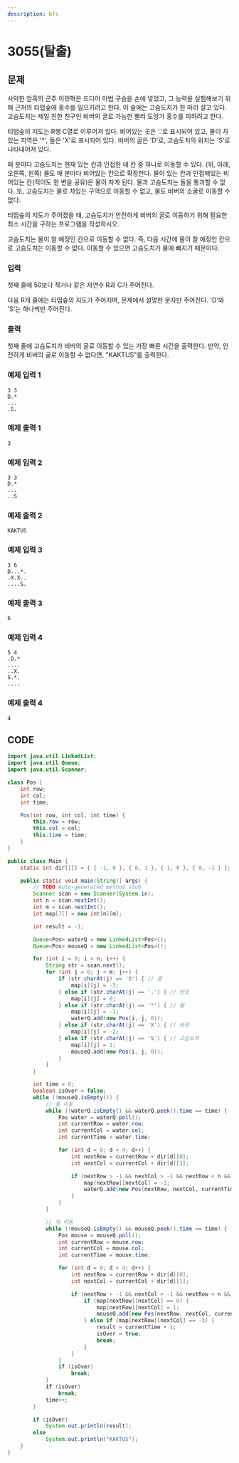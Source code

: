 ```yaml
---
description: bfs
---
```


# 3055\(탈출\)

## 문제

사악한 암흑의 군주 이민혁은 드디어 마법 구슬을 손에 넣었고, 그 능력을 실험해보기 위해 근처의 티떱숲에 홍수를 일으키려고 한다. 이 숲에는 고슴도치가 한 마리 살고 있다. 고슴도치는 제일 친한 친구인 비버의 굴로 가능한 빨리 도망가 홍수를 피하려고 한다.

티떱숲의 지도는 R행 C열로 이루어져 있다. 비어있는 곳은 '.'로 표시되어 있고, 물이 차있는 지역은 '\*', 돌은 'X'로 표시되어 있다. 비버의 굴은 'D'로, 고슴도치의 위치는 'S'로 나타내어져 있다.

매 분마다 고슴도치는 현재 있는 칸과 인접한 네 칸 중 하나로 이동할 수 있다. \(위, 아래, 오른쪽, 왼쪽\) 물도 매 분마다 비어있는 칸으로 확장한다. 물이 있는 칸과 인접해있는 비어있는 칸\(적어도 한 변을 공유\)은 물이 차게 된다. 물과 고슴도치는 돌을 통과할 수 없다. 또, 고슴도치는 물로 차있는 구역으로 이동할 수 없고, 물도 비버의 소굴로 이동할 수 없다.

티떱숲의 지도가 주어졌을 때, 고슴도치가 안전하게 비버의 굴로 이동하기 위해 필요한 최소 시간을 구하는 프로그램을 작성하시오.

고슴도치는 물이 찰 예정인 칸으로 이동할 수 없다. 즉, 다음 시간에 물이 찰 예정인 칸으로 고슴도치는 이동할 수 없다. 이동할 수 있으면 고슴도치가 물에 빠지기 때문이다. 

### 입력

첫째 줄에 50보다 작거나 같은 자연수 R과 C가 주어진다.

다음 R개 줄에는 티떱숲의 지도가 주어지며, 문제에서 설명한 문자만 주어진다. 'D'와 'S'는 하나씩만 주어진다.

### 출력

첫째 줄에 고슴도치가 비버의 굴로 이동할 수 있는 가장 빠른 시간을 출력한다. 만약, 안전하게 비버의 굴로 이동할 수 없다면, "KAKTUS"를 출력한다.

### 예제 입력 1

```text
3 3
D.*
...
.S.
```

### 예제 출력 1

```text
3
```

### 예제 입력 2

```text
3 3
D.*
...
..S
```

### 예제 출력 2

```text
KAKTUS
```

### 예제 입력 3

```text
3 6
D...*.
.X.X..
....S.
```

### 예제 출력 3

```text
6
```

### 예제 입력 4

```text
5 4
.D.*
....
..X.
S.*.
....
```

### 예제 출력 4

```text
4
```

## CODE

```java
import java.util.LinkedList;
import java.util.Queue;
import java.util.Scanner;

class Pos {
	int row;
	int col;
	int time;

	Pos(int row, int col, int time) {
		this.row = row;
		this.col = col;
		this.time = time;
	}
}

public class Main {
	static int dir[][] = { { -1, 0 }, { 0, 1 }, { 1, 0 }, { 0, -1 } }; // 북 동 남 서

	public static void main(String[] args) {
		// TODO Auto-generated method stub
		Scanner scan = new Scanner(System.in);
		int n = scan.nextInt();
		int m = scan.nextInt();
		int map[][] = new int[n][m];

		int result = -1;

		Queue<Pos> waterQ = new LinkedList<Pos>();
		Queue<Pos> mouseQ = new LinkedList<Pos>();

		for (int i = 0; i < n; i++) {
			String str = scan.next();
			for (int j = 0; j < m; j++) {
				if (str.charAt(j) == 'D') { // 굴
					map[i][j] = -3;
				} else if (str.charAt(j) == '.') { // 빈곳
					map[i][j] = 0;
				} else if (str.charAt(j) == '*') { // 물
					map[i][j] = -1;
					waterQ.add(new Pos(i, j, 0));
				} else if (str.charAt(j) == 'X') { // 바위
					map[i][j] = -2;
				} else if (str.charAt(j) == 'S') { // 고슴도치
					map[i][j] = 1;
					mouseQ.add(new Pos(i, j, 0));
				}
			}
		}

		int time = 0;
		boolean isOver = false;
		while (!mouseQ.isEmpty()) {
			// 물 이동
			while (!waterQ.isEmpty() && waterQ.peek().time == time) {
				Pos water = waterQ.poll();
				int currentRow = water.row;
				int currentCol = water.col;
				int currentTime = water.time;

				for (int d = 0; d < 4; d++) {
					int nextRow = currentRow + dir[d][0];
					int nextCol = currentCol + dir[d][1];

					if (nextRow > -1 && nextCol > -1 && nextRow < n && nextCol < m && map[nextRow][nextCol] >= 0) {
						map[nextRow][nextCol] = -1;
						waterQ.add(new Pos(nextRow, nextCol, currentTime + 1));
					}
				}
			}

			// 쥐 이동
			while (!mouseQ.isEmpty() && mouseQ.peek().time == time) {
				Pos mouse = mouseQ.poll();
				int currentRow = mouse.row;
				int currentCol = mouse.col;
				int currentTime = mouse.time;

				for (int d = 0; d < 4; d++) {
					int nextRow = currentRow + dir[d][0];
					int nextCol = currentCol + dir[d][1];

					if (nextRow > -1 && nextCol > -1 && nextRow < n && nextCol < m) {
						if (map[nextRow][nextCol] == 0) {
							map[nextRow][nextCol] = 1;
							mouseQ.add(new Pos(nextRow, nextCol, currentTime + 1));
						} else if (map[nextRow][nextCol] == -3) {
							result = currentTime + 1;
							isOver = true;
							break;
						}
					}
				}
				if (isOver)
					break;
			}
			if (isOver)
				break;
			time++;
		}

		if (isOver)
			System.out.println(result);
		else
			System.out.println("KAKTUS");
	}
}
```

